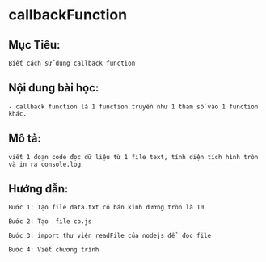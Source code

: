 # callbackFunction

##  Mục Tiêu:

    Biết cách sử dụng callback function
    
## Nội dung bài học:
    - callback function là 1 function truyền như 1 tham số vào 1 function khác. 
  
##  Mô tả:

    viết 1 đoạn code đọc dữ liệu từ 1 file text, tính diện tích hình tròn và in ra console.log

##  Hướng dẫn:

    Bước 1: Tạo file data.txt có bán kính đường tròn là 10

    Bước 2: Tạo  file cb.js 

    Bước 3: import thư viện readFile của nodejs để  đọc file

    Bước 4: Viết chương trình
  

